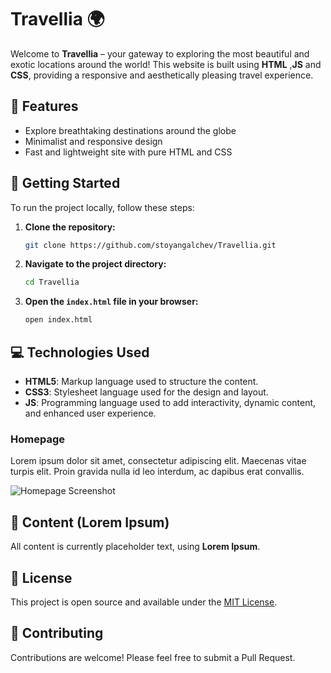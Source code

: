 # Travellia 🌍

Welcome to **Travellia** – your gateway to exploring the most beautiful and exotic locations around the world! This website is built using **HTML** ,**JS** and **CSS**, providing a responsive and aesthetically pleasing travel experience.

## 🌟 Features

- Explore breathtaking destinations around the globe
- Minimalist and responsive design
- Fast and lightweight site with pure HTML and CSS

## 🚀 Getting Started

To run the project locally, follow these steps:

1. **Clone the repository:**

   ```bash
   git clone https://github.com/stoyangalchev/Travellia.git
   ```

2. **Navigate to the project directory:**

   ```bash
   cd Travellia
   ```

3. **Open the `index.html` file in your browser:**

   ```bash
   open index.html
   ```

## 💻 Technologies Used

- **HTML5**: Markup language used to structure the content.
- **CSS3**: Stylesheet language used for the design and layout.
- **JS**: Programming language used to add interactivity, dynamic content, and enhanced user experience. 


### Homepage
Lorem ipsum dolor sit amet, consectetur adipiscing elit. Maecenas vitae turpis elit. Proin gravida nulla id leo interdum, ac dapibus erat convallis.

![Homepage Screenshot](images/homepage.png)

## 📝 Content (Lorem Ipsum)

All content is currently placeholder text, using **Lorem Ipsum**.


## 📄 License

This project is open source and available under the [MIT License](LICENSE).

## 🌟 Contributing

Contributions are welcome! Please feel free to submit a Pull Request.





